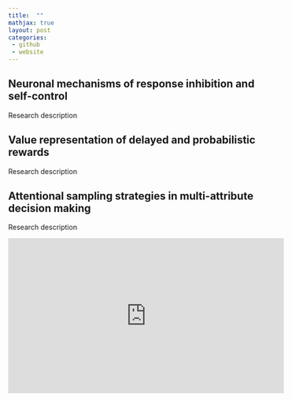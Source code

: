 ```yaml
---
title:  ""
mathjax: true
layout: post
categories: 
 - github
 - website
---
```


## Neuronal mechanisms of response inhibition and self-control

Research description

## Value representation of delayed and probabilistic rewards

Research description

## Attentional sampling strategies in multi-attribute decision making

Research description

<iframe width="560" height="315" src="https://youtu.be/yTn8nIKa2ME?si=PMS5H9IDEteY1-62" frameborder="0" allow="autoplay; encrypted-media" allowfullscreen></iframe>
